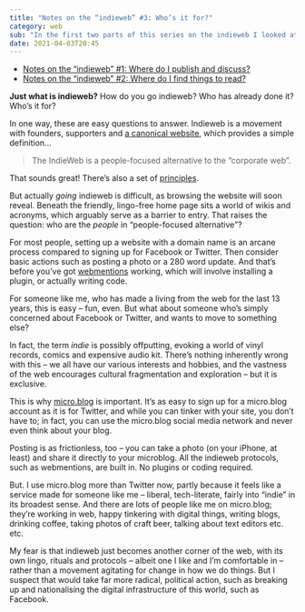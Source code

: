 ```yaml
---
title: "Notes on the “indieweb” #3: Who’s it for?"
category: web
sub: "In the first two parts of this series on the indieweb I looked at publishing to your own website, conversations off the social media giants’ networks and finding content when you’re no longer using Twitter, Facebook etc. In this part I’ll start to explore the meaning of “indieweb” – specifically, who it’s for."
date: 2021-04-03T20:45
---
```


- [Notes on the “indieweb” #1: Where do I publish and discuss?](/posts/indiewebish/)
- [Notes on the “indieweb” #2: Where do I find things to read?](/posts/indiewebish-2/)

**Just what is indieweb?** How do you go indieweb? Who has already done it? Who’s it for?

In one way, these are easy questions to answer. Indieweb is a movement with founders, supporters and [a canonical website](https://indieweb.org/), which provides a simple definition...

> The IndieWeb is a people-focused alternative to the “corporate web”.

That sounds great! There’s also a set of [principles](https://indieweb.org/principles).

But actually _going_ indieweb is difficult, as browsing the website will soon reveal. Beneath the friendly, lingo-free home page sits a world of wikis and acronyms, which arguably serve as a barrier to entry. That raises the question: who are the _people_ in <q>people-focused alternative</q>?

For most people, setting up a website with a domain name is an arcane process compared to signing up for Facebook or Twitter. Then consider basic actions such as posting a photo or a 280 word update. And that’s before you’ve got [webmentions](https://en.wikipedia.org/wiki/Webmention) working, which will involve installing a plugin, or actually writing code.

For someone like me, who has made a living from the web for the last 13 years, this is easy – fun, even. But what about someone who’s simply concerned about Facebook or Twitter, and wants to move to something else?

In fact, the term _indie_ is possibly offputting, evoking a world of vinyl records, comics and expensive audio kit. There’s nothing inherently wrong with this – we all have our various interests and hobbies, and the vastness of the web encourages cultural fragmentation and exploration – but it is exclusive.

This is why [micro.blog](https://micro.blog) is important. It’s as easy to sign up for a micro.blog account as it is for Twitter, and while you can tinker with your site, you don’t have to; in fact, you can use the micro.blog social media network and never even think about your blog.

Posting is as frictionless, too – you can take a photo (on your iPhone, at least) and share it directly to your microblog. All the indieweb protocols, such as webmentions, are built in. No plugins or coding required.

But. I use micro.blog more than Twitter now, partly because it feels like a service made for someone like me – liberal, tech-literate, fairly into “indie” in its broadest sense. And there are lots of people like me on micro.blog; they’re working in web, happy tinkering with digital things, writing blogs, drinking coffee, taking photos of craft beer, talking about text editors etc. etc.

My fear is that indieweb just becomes another corner of the web, with its own lingo, rituals and protocols – albeit one I like and I’m comfortable in – rather than a movement agitating for change in how we do things. But I suspect that would take far more radical, political action, such as breaking up and nationalising the digital infrastructure of this world, such as Facebook.






